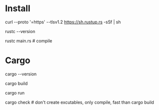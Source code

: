 # Install
curl --proto '=https' --tlsv1.2 https://sh.rustup.rs -sSf | sh

rustc --version

rustc main.rs # compile

# Cargo
cargo --version

cargo build

cargo run

cargo check # don't create excutables, only compile, fast than cargo build
